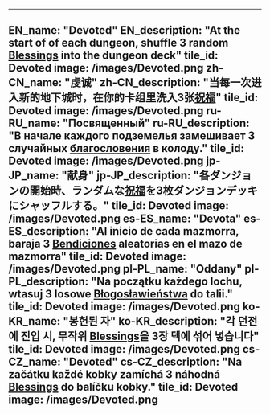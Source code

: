 ---

EN_name: "Devoted"
EN_description: "At the start of of each dungeon, shuffle 3 random <u>Blessings</u> into the dungeon deck"
tile_id: Devoted
image: /images/Devoted.png
zh-CN_name: "虔诚"
zh-CN_description: "当每一次进入新的地下城时，在你的卡组里洗入3张<u>祝福</u>"
tile_id: Devoted
image: /images/Devoted.png
ru-RU_name: "Посвященный"
ru-RU_description: "В начале каждого подземелья замешивает 3 случайных <u>благословения</u> в колоду."
tile_id: Devoted
image: /images/Devoted.png
jp-JP_name: "献身"
jp-JP_description: "各ダンジョンの開始時、ランダムな<u>祝福</u>を3枚ダンジョンデッキにシャッフルする。"
tile_id: Devoted
image: /images/Devoted.png
es-ES_name: "Devota"
es-ES_description: "Al inicio de cada mazmorra, baraja 3 <u>Bendiciones</u> aleatorias en el mazo de mazmorra"
tile_id: Devoted
image: /images/Devoted.png
pl-PL_name: "Oddany"
pl-PL_description: "Na początku każdego lochu, wtasuj 3 losowe <u>Błogosławieństwa</u> do talii."
tile_id: Devoted
image: /images/Devoted.png
ko-KR_name: "봉헌된 자"
ko-KR_description: "각 던전에 진입 시, 무작위 <u>Blessings</u>을 3장 덱에 섞어 넣습니다"
tile_id: Devoted
image: /images/Devoted.png
cs-CZ_name: "Devoted"
cs-CZ_description: "Na začátku každé kobky zamíchá 3 náhodná <u>Blessings</u> do balíčku kobky."
tile_id: Devoted
image: /images/Devoted.png
---